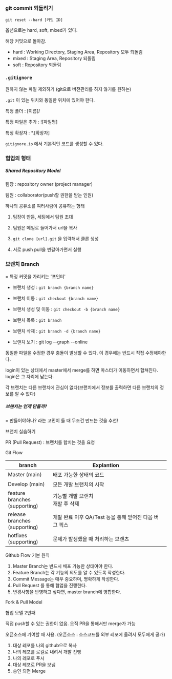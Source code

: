 ### git commit 되돌리기

`git reset --hard [커밋 ID]` 

옵션으로는 hard, soft, mixed가 있다.

해당 커밋으로 돌아감.

* hard : Working Directory, Staging Area, Repository 모두 되돌림
* mixed : Staging Area, Repository 되돌림
* soft : Repository 되돌림



### `.gitignore`

원하지 않는 파일 제외하기 (git으로 버전관리를 하지 않기를 원하는)

`.git` 이 있는 위치와 동일한 위치에 있어야 한다.

특정 폴더 : [이름]/

특정 파일은 추가 : ![파일명]

특정 확장자 : *.[확장자]

`gitignore.io` 에서 기본적인 코드를 생성할 수 있다.





### 협업의 형태



##### Shared Repository Model

팀장 : repository owner (project manager)

팀원 : collaborator(push할 권한을 받는 인원)

하나의 공유소를 여러사람이 공유하는 형태

1. 팀장이 만듬, 세팅에서 팀원 초대

2. 팀원은 메일로 들어가서 url을 복사

3. `git clone [url].git` 을 입력해서 클론 생성
4. 서로 push pull을 번갈아가면서 실행



### 브랜치 Branch

= 특정 커밋을 가리키는 '포인터'

* 브랜치 생성 : `git branch {branch name}`

* 브랜치 이동 : `git checkout {branch name}`

* 브랜치 생성 및 이동 : `git checkout -b {branch name}`

* 브랜치 목록 : `git branch`

* 브랜치 삭제 : `git branch -d {branch name}`
* 브랜치 보기 : git log --graph --online

동일한 파일을 수정한 경우 충돌이 발생할 수 있다. 이 경우에는 반드시 직접 수정해야한다.

login이 있는 상태에서 master에서 merge를 하면 마스터가 이동하면서 합쳐진다. login은 그 자리에 남는다.

각 브랜치는 다른 브랜치에 관심이 없다(브랜치에서 정보를 출력하면 다른 브랜치의 정보를 알 수 없다)

##### 브랜치는 언제 만들까?

= 만들어야하나? 라는 고민이 들 때 무조건 만드는 것을 추천!



브랜치 실습하기

PR (Pull Request) : 브랜치를 합치는 것을 요청



Git Flow

| branch                              | Explantion                                             |      |
| ----------------------------------- | ------------------------------------------------------ | ---- |
| Master (main)                       | 배포 가능한 상태의 코드                                |      |
| Develop (main)                      | 모든 개발 브랜치의 시작                                |      |
| feature branches<br />(supporting)  | 기능별 개발 브랜치<br /> 개발 후 삭제                  |      |
| release branches<br /> (supporting) | 개발 완료 이후 QA/Test 등을 통해 얻어진 다음 버그 픽스 |      |
| hotfixes<br /> (supporting)         | 문제가 발생했을 때 처리하는 브랜츠                     |      |



Github Flow 기본 원칙

1. Master Branch는 반드시 배포 가능한 상태여야 한다.
2. Feature Branch는 각 기능의 의도를 알 수 있도록 작성한다.
3. Commit Message는 매우 중요하며, 명확하게 작성한다.
4. Pull Request 를 통해 협업을 진행한다.
5. 변경사항을 반영하고 싶다면, master branch에 병합한다.



Fork & Pull Model

협업 모델 2번째

직접 push할 수 있는 권한이 없음. 오직 PR을 통해서만 merge가 가능

오픈소스에 기여할 때 사용. (오픈소스 : 소스코드를 외부 레포에 올려서 모두에게 공개)

1. 대상 레포를 나의 github으로 복사
2. 나의 레포를 로컬로 내려서 개발 진행
3. 나의 레포로 푸시
4. 대상 레포로 PR을 보냄
5. 승인 되면 Merge

